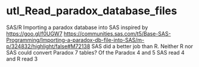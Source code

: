 # utl_Read_paradox_database_files
SAS/R Importing a paradox database into SAS  inspired by https://goo.gl/f0UGW7 https://communities.sas.com/t5/Base-SAS-Programming/Importing-a-paradox-db-file-into-SAS/m-p/324832/highlight/false#M72138  SAS did a better job than R. Neither R nor SAS could convert Paradox 7 tables? Of the Paradox 4 and 5 SAS read 4 and R read 3
